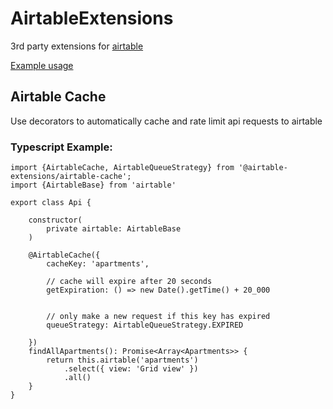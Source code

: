 # AirtableExtensions

3rd party extensions for [airtable](https://airtable.com/)

[Example usage](./apps/airkit)

## Airtable Cache

Use decorators to automatically cache and rate limit api requests to airtable

### Typescript Example:

```
import {AirtableCache, AirtableQueueStrategy} from '@airtable-extensions/airtable-cache';
import {AirtableBase} from 'airtable'

export class Api {

    constructor(
        private airtable: AirtableBase
    )

    @AirtableCache({
        cacheKey: 'apartments',

        // cache will expire after 20 seconds
        getExpiration: () => new Date().getTime() + 20_000


        // only make a new request if this key has expired
        queueStrategy: AirtableQueueStrategy.EXPIRED

    })
    findAllApartments(): Promise<Array<Apartments>> {
		return this.airtable('apartments')
			.select({ view: 'Grid view' })
			.all()
    }
}
```
